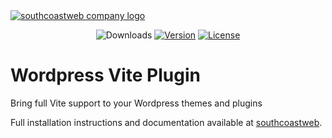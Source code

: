 <a href="https://southcoastweb.co.uk" target="_blank" alt="Link to southcoastweb's website">
    <picture>
      <source media="(prefers-color-scheme: dark)" srcset="https://southcoastweb.co.uk/app/logo-dark.svg">
      <source media="(prefers-color-scheme: light)" srcset="https://southcoastweb.co.uk/app/logo.svg">
      <img alt="southcoastweb company logo" src="https://southcoastweb.co.uk/app/logo.svg">
    </picture>
</a>

<p align="center">
  <img src="https://img.shields.io/npm/dm/wordpress-vite-plugin.svg" alt="Downloads"></a>
  <a href="https://www.npmjs.com/package/wordpress-vite-plugin"><img src="https://img.shields.io/npm/v/wordpress-vite-plugin.svg" alt="Version"></a>
  <a href="https://github.com/southcoastweb/wordpress-vite-plugin/blob/main/LICENSE"><img src="https://img.shields.io/npm/l/wordpress-vite-plugin.svg" alt="License"></a>
</p>

# Wordpress Vite Plugin

Bring full Vite support to your Wordpress themes and plugins

Full installation instructions and documentation available at [southcoastweb](https://southcoastweb.co.uk/open-source-software/wp-vite/).
